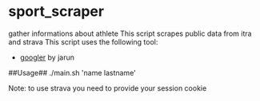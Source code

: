 # sport_scraper
gather informations about athlete
This script scrapes public data from itra and strava
This script uses the following tool:
- [googler](https://github.com/jarun/googler) by jarun

##Usage## ./main.sh 'name lastname' 

Note: to use strava you need to provide your session cookie

